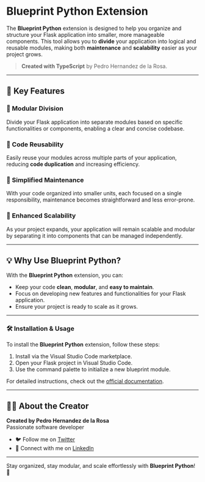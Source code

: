 # Blueprint Python Extension

The **Blueprint Python** extension is designed to help you organize and structure your Flask application into smaller, more manageable components. This tool allows you to **divide** your application into logical and reusable modules, making both **maintenance** and **scalability** easier as your project grows.

> **Created with TypeScript** by Pedro Hernandez de la Rosa.

---

## 🚀 Key Features

### 🔹 Modular Division
Divide your Flask application into separate modules based on specific functionalities or components, enabling a clear and concise codebase.

### 🔹 Code Reusability
Easily reuse your modules across multiple parts of your application, reducing **code duplication** and increasing efficiency.

### 🔹 Simplified Maintenance
With your code organized into smaller units, each focused on a single responsibility, maintenance becomes straightforward and less error-prone.

### 🔹 Enhanced Scalability
As your project expands, your application will remain scalable and modular by separating it into components that can be managed independently.

---

## 💡 Why Use Blueprint Python?

With the **Blueprint Python** extension, you can:
- Keep your code **clean**, **modular**, and **easy to maintain**.
- Focus on developing new features and functionalities for your Flask application.
- Ensure your project is ready to scale as it grows.

---

### 🛠 Installation & Usage

To install the **Blueprint Python** extension, follow these steps:

1. Install via the Visual Studio Code marketplace.
2. Open your Flask project in Visual Studio Code.
3. Use the command palette to initialize a new blueprint module.

For detailed instructions, check out the [official documentation](https://flask.palletsprojects.com/en/3.0.x/blueprints/).

---

## 🧑‍💻 About the Creator

**Created by Pedro Hernandez de la Rosa**  
Passionate software developer

- 🐦 Follow me on [Twitter](https://x.com/HernandexzDev)
- 💼 Connect with me on [LinkedIn](https://www.linkedin.com/in/pedro-hern%C3%A1ndez-de-la-rosa-074969254/)

---

Stay organized, stay modular, and scale effortlessly with **Blueprint Python**! 🧩
